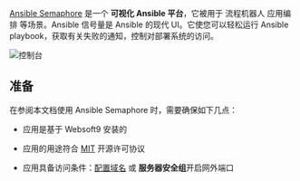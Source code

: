 [Ansible Semaphore](https://semaphoreui.com/) 是一个 **可视化 Ansible 平台**，它被用于 流程机器人 应用编排  等场景。Ansible 信号量是 Ansible 的现代 UI。它使您可以轻松运行 Ansible playbook，获取有关失败的通知，控制对部署系统的访问。


![控制台](https://libs.websoft9.com/Websoft9/DocsPicture/zh/semaphore/semaphore-gui-websoft9.png)


## 准备

在参阅本文档使用 Ansible Semaphore 时，需要确保如下几点：

- 应用是基于 Websoft9 安装的

- 应用的用途符合 [MIT](https://opensource.org/licenses/MIT) 开源许可协议

- 应用具备访问条件：[配置域名](./domain-set) 或 **服务器安全组**开启网外端口
